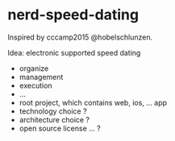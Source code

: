 # nerd-speed-dating

Inspired by cccamp2015 @hobelschlunzen.

Idea: electronic supported speed dating
- organize
- management
- execution
- ...
- root project, which contains web, ios, ... app
- technology choice ?
- architecture choice ?
- open source license ... ?
